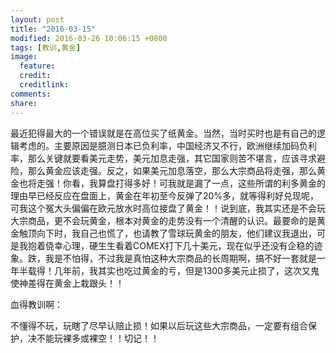 ```yaml
---
layout: post
title: "2016-03-15"
modified: 2016-03-26 10:06:15 +0800
tags: [教训,黄金]
image:
  feature: 
  credit: 
  creditlink: 
comments: 
share: 
---
```

最近犯得最大的一个错误就是在高位买了纸黄金。当然，当时买时也是有自己的逻辑考虑的。主要原因是臆测日本已负利率，中国经济又不行，欧洲继续加码负利率，那么关键就要看美元走势，美元加息走强，其它国家则苦不堪言，应该寻求避险，那么黄金应该走强。反之，如果美元加息落空，那么大宗商品将走强，那么黄金也将走强！你看，我算盘打得多好！可我就是漏了一点，这些所谓的利多黄金的理由早已经反应在盘面上，黄金在年初至今反弹了20%多，就等得利好兑现呢，可我这个冤大头偏偏在欧元放水时高位接盘了黄金！！说到底，我其实还是不会玩大宗商品，更不会玩黄金，根本对黄金的走势没有一个清醒的认识。最要命的是黄金触顶向下时，我自己也慌了，也请教了雪球玩黄金的朋友，他们建议我退出，可是我抱着侥幸心理，硬生生看着COMEX打下几十美元，现在似乎还没有企稳的迹象。跌，我是不怕得，不过我是真怕这种大宗商品的长周期啊，搞不好一套就是一年半载得！几年前，我其实也吃过黄金的亏，但是1300多美元止损了，这次又鬼使神差得在黄金上栽跟头！！

血得教训啊：

不懂得不玩，玩瞎了尽早认赔止损！如果以后玩这些大宗商品，一定要有组合保护，决不能玩裸多或裸空！！切记！！

